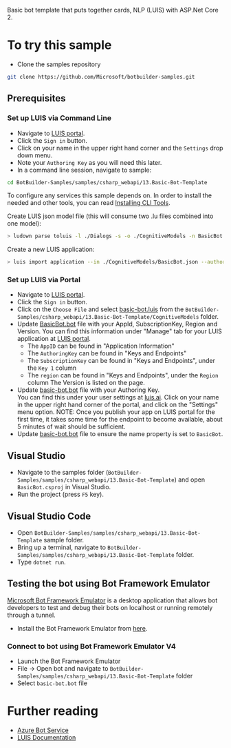 ﻿Basic bot template that puts together cards, NLP (LUIS) with ASP.Net Core 2. 
# To try this sample
- Clone the samples repository
```bash
git clone https://github.com/Microsoft/botbuilder-samples.git
```
## Prerequisites
### Set up LUIS via Command Line
- Navigate to [LUIS portal](https://www.luis.ai).
- Click the `Sign in` button.
- Click on your name in the upper right hand corner and the `Settings` drop down menu.
- Note your `Authoring Key` as you will need this later.
- In a command line session, navigate to sample: 
```bash
cd BotBuilder-Samples/samples/csharp_webapi/13.Basic-Bot-Template
```

To configure any services this sample depends on. In order to install the needed and other tools, you can read [Installing CLI Tools](../../../Installing_CLI_tools.md). 

Create LUIS json model file (this will consume two .lu files combined into one model):
```bash
> ludown parse toluis -l ./Dialogs -s -o ./CognitiveModels -n BasicBot
```
Create a new LUIS application:
```bash
> luis import application --in ./CognitiveModels/BasicBot.json --authoringKey "<Your Authoring Key>" --endpointBasePath "https://westus.api.cognitive.microsoft.com/luis/v2.0/apps/XXXXXXXXXXXXX?subscription-key=YYYYYYYYYYYY"
```
### Set up LUIS via Portal
- Navigate to [LUIS portal](https://www.luis.ai).
- Click the `Sign in` button.
- Click on the `Choose File` and select [basic-bot.luis](basic-bot.luis) from the `BotBuilder-Samples/csharp_webapi/13.Basic-Bot-Template/CognitiveModels` folder.
- Update [BasicBot.bot](BasicBot.bot) file with your AppId, SubscriptionKey, Region and Version. 
    You can find this information under "Manage" tab for your LUIS application at [LUIS portal](https://www.luis.ai). 
    - The `AppID` can be found in "Application Information" 
    - The `AuthoringKey` can be found in "Keys and Endpoints" 
    - The `SubscriptionKey` can be found in "Keys and Endpoints", under the `Key 1` column 
    - The `region` can be found in "Keys and Endpoints", under the `Region` column 
    The Version is listed on the page.
- Update [basic-bot.bot](basic-bot.bot) file with your Authoring Key.  
    You can find this under your user settings at [luis.ai](https://www.luis.ai).  Click on your name in the upper right hand corner of the portal, and click on the "Settings" menu option.
NOTE: Once you publish your app on LUIS portal for the first time, it takes some time for the endpoint to become available, about 5 minutes of wait should be sufficient.
- Update [basic-bot.bot](basic-bot.bot) file to ensure the name property is set to `BasicBot`.
## Visual Studio
- Navigate to the samples folder (`BotBuilder-Samples/samples/csharp_webapi/13.Basic-Bot-Template`) and open `BasicBot.csproj` in Visual Studio.
- Run the project (press `F5` key).
## Visual Studio Code
- Open `BotBuilder-Samples/samples/csharp_webapi/13.Basic-Bot-Template` sample folder.
- Bring up a terminal, navigate to `BotBuilder-Samples/samples/csharp_webapi/13.Basic-Bot-Template` folder.
- Type `dotnet run`.
## Testing the bot using Bot Framework Emulator
[Microsoft Bot Framework Emulator](https://aka.ms/botframework-emulator) is a desktop application that allows bot developers to test and debug
their bots on localhost or running remotely through a tunnel.
- Install the Bot Framework Emulator from [here](https://aka.ms/botframework-emulator).
### Connect to bot using Bot Framework Emulator **V4**
- Launch the Bot Framework Emulator
- File -> Open bot and navigate to `BotBuilder-Samples/samples/csharp_webapi/13.Basic-Bot-Template` folder
- Select `basic-bot.bot` file
# Further reading
- [Azure Bot Service](https://docs.microsoft.com/en-us/azure/bot-service/bot-service-overview-introduction?view=azure-bot-service-4.0)
- [LUIS Documentation](https://docs.microsoft.com/en-us/azure/cognitive-services/LUIS/)
